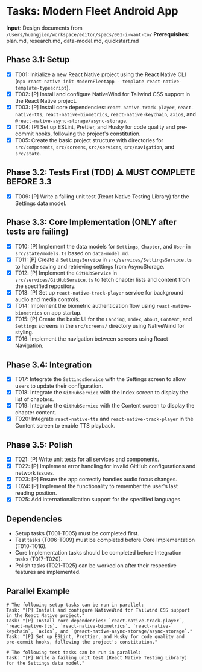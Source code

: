 # Tasks: Modern Fleet Android App

**Input**: Design documents from `/Users/huangjien/workspace/editor/specs/001-i-want-to/`
**Prerequisites**: plan.md, research.md, data-model.md, quickstart.md

## Phase 3.1: Setup

- [x] T001: Initialize a new React Native project using the React Native CLI (`npx react-native init ModernFleetApp --template react-native-template-typescript`).
- [x] T002: [P] Install and configure NativeWind for Tailwind CSS support in the React Native project.
- [x] T003: [P] Install core dependencies: `react-native-track-player`, `react-native-tts`, `react-native-biometrics`, `react-native-keychain`, `axios`, and `@react-native-async-storage/async-storage`.
- [x] T004: [P] Set up ESLint, Prettier, and Husky for code quality and pre-commit hooks, following the project's constitution.
- [x] T005: Create the basic project structure with directories for `src/components`, `src/screens`, `src/services`, `src/navigation`, and `src/state`.

## Phase 3.2: Tests First (TDD) ⚠️ MUST COMPLETE BEFORE 3.3

- [x] T009: [P] Write a failing unit test (React Native Testing Library) for the Settings data model.

## Phase 3.3: Core Implementation (ONLY after tests are failing)

- [x] T010: [P] Implement the data models for `Settings`, `Chapter`, and `User` in `src/state/models.ts` based on `data-model.md`.
- [x] T011: [P] Create a `SettingsService` in `src/services/SettingsService.ts` to handle saving and retrieving settings from AsyncStorage.
- [x] T012: [P] Implement the `GitHubService` in `src/services/GitHubService.ts` to fetch chapter lists and content from the specified repository.
- [x] T013: [P] Set up `react-native-track-player` service for background audio and media controls.
- [x] T014: Implement the biometric authentication flow using `react-native-biometrics` on app startup.
- [x] T015: [P] Create the basic UI for the `Landing`, `Index`, `About`, `Content`, and `Settings` screens in the `src/screens/` directory using NativeWind for styling.
- [x] T016: Implement the navigation between screens using React Navigation.

## Phase 3.4: Integration

- [x] T017: Integrate the `SettingsService` with the Settings screen to allow users to update their configuration.
- [x] T018: Integrate the `GitHubService` with the Index screen to display the list of chapters.
- [x] T019: Integrate the `GitHubService` with the Content screen to display the chapter content.
- [x] T020: Integrate `react-native-tts` and `react-native-track-player` in the Content screen to enable TTS playback.

## Phase 3.5: Polish

- [x] T021: [P] Write unit tests for all services and components.
- [x] T022: [P] Implement error handling for invalid GitHub configurations and network issues.
- [x] T023: [P] Ensure the app correctly handles audio focus changes.
- [x] T024: [P] Implement the functionality to remember the user's last reading position.
- [x] T025: Add internationalization support for the specified languages.

## Dependencies

- Setup tasks (T001-T005) must be completed first.
- Test tasks (T006-T009) must be completed before Core Implementation (T010-T016).
- Core Implementation tasks should be completed before Integration tasks (T017-T020).
- Polish tasks (T021-T025) can be worked on after their respective features are implemented.

## Parallel Example

```
# The following setup tasks can be run in parallel:
Task: "[P] Install and configure NativeWind for Tailwind CSS support in the React Native project."
Task: "[P] Install core dependencies: `react-native-track-player`, `react-native-tts`, `react-native-biometrics`, `react-native-keychain`, `axios`, and `@react-native-async-storage/async-storage`."
Task: "[P] Set up ESLint, Prettier, and Husky for code quality and pre-commit hooks, following the project's constitution."

# The following test tasks can be run in parallel:
Task: "[P] Write a failing unit test (React Native Testing Library) for the Settings data model."
```

